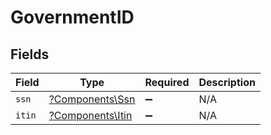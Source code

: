 # GovernmentID


## Fields

| Field                                               | Type                                                | Required                                            | Description                                         |
| --------------------------------------------------- | --------------------------------------------------- | --------------------------------------------------- | --------------------------------------------------- |
| `ssn`                                               | [?Components\Ssn](../../Models/Components/Ssn.md)   | :heavy_minus_sign:                                  | N/A                                                 |
| `itin`                                              | [?Components\Itin](../../Models/Components/Itin.md) | :heavy_minus_sign:                                  | N/A                                                 |